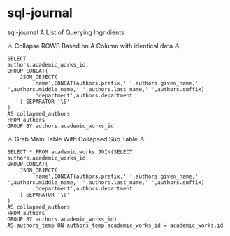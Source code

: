 # sql-journal
sql-journal A List of Querying Ingridients

♙ Collapse ROWS Based on A Column with identical data ♙
    
    SELECT 
    authors.academic_works_id, 
    GROUP_CONCAT(
    	JSON_OBJECT(
    		'name',CONCAT(authors.prefix,' ',authors.given_name,' ',authors.middle_name,' ',authors.last_name,' ',authors.suffix)
    		,'department',authors.department
    	) SEPARATOR '\0'
    )
    AS collapsed_authors 
    FROM authors 
    GROUP BY authors.academic_works_id


♙ Grab Main Table With Collapsed Sub Table ♙

    SELECT * FROM academic_works JOIN(SELECT 
    authors.academic_works_id, 
    GROUP_CONCAT(
        JSON_OBJECT(
            'name',CONCAT(authors.prefix,' ',authors.given_name,' ',authors.middle_name,' ',authors.last_name,' ',authors.suffix)
            ,'department',authors.department
        ) SEPARATOR '\0'
    )
    AS collapsed_authors 
    FROM authors 
    GROUP BY authors.academic_works_id) 
    AS authors_temp ON authors_temp.academic_works_id = academic_works.id

